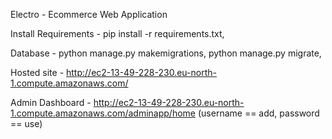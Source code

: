 Electro - Ecommerce Web Application

Install Requirements - pip install -r requirements.txt,

Database - python manage.py makemigrations, python manage.py migrate,

Hosted site - http://ec2-13-49-228-230.eu-north-1.compute.amazonaws.com/

Admin Dashboard - http://ec2-13-49-228-230.eu-north-1.compute.amazonaws.com/adminapp/home (username == add, password == use)
